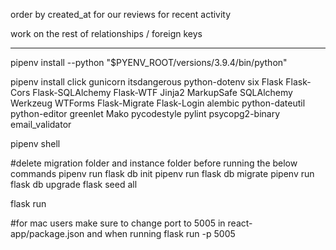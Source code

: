 order by created_at for our reviews for recent activity

work on the rest of relationships / foreign keys

------------------------------------------------------------------------------------------------------------

pipenv install --python "$PYENV_ROOT/versions/3.9.4/bin/python"

pipenv install click gunicorn itsdangerous python-dotenv six Flask Flask-Cors Flask-SQLAlchemy Flask-WTF Jinja2 MarkupSafe SQLAlchemy Werkzeug WTForms Flask-Migrate Flask-Login alembic python-dateutil python-editor greenlet Mako pycodestyle pylint psycopg2-binary email_validator

pipenv shell

#delete migration folder and instance folder before running the below commands
pipenv run flask db init
pipenv run flask db migrate
pipenv run flask db upgrade
flask seed all

flask run

#for mac users make sure to change port to 5005 in react-app/package.json and when running flask run -p 5005
